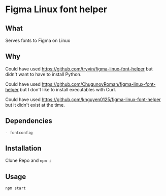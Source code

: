 # Figma Linux font helper

## What

Serves fonts to Figma on Linux

## Why

Could have used https://github.com/tryvin/figma-linux-font-helper but didn't want to have to install Python.

Could have used https://github.com/ChugunovRoman/figma-linux-font-helper but I don't like to install executables with Curl.

Could have used https://github.com/knguyen0125/figma-linux-font-helper but it didn't exist at the time.

## Dependencies
	- fontconfig

## Installation

Clone Repo and `npm i`

## Usage

`npm start`

